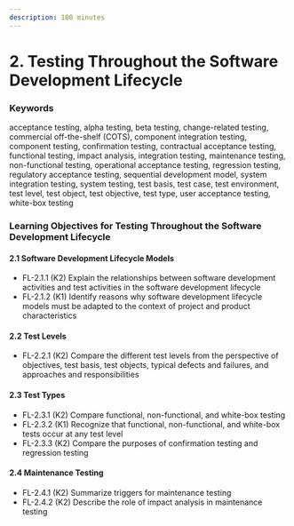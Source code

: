 ```yaml
---
description: 100 minutes
---
```


# 2. Testing Throughout the Software Development Lifecycle

### Keywords 

acceptance testing, alpha testing, beta testing, change-related testing, commercial off-the-shelf \(COTS\), component integration testing, component testing, confirmation testing, contractual acceptance testing, functional testing, impact analysis, integration testing, maintenance testing, non-functional testing, operational acceptance testing, regression testing, regulatory acceptance testing, sequential development model, system integration testing, system testing, test basis, test case, test environment, test level, test object, test objective, test type, user acceptance testing, white-box testing 

### Learning Objectives for Testing Throughout the Software Development Lifecycle 

#### 2.1 Software Development Lifecycle Models 

* FL-2.1.1 \(K2\) Explain the relationships between software development activities and test activities in the software development lifecycle 
* FL-2.1.2 \(K1\) Identify reasons why software development lifecycle models must be adapted to the context of project and product characteristics 

#### 2.2 Test Levels 

* FL-2.2.1 \(K2\) Compare the different test levels from the perspective of objectives, test basis, test objects, typical defects and failures, and approaches and responsibilities 

#### 2.3 Test Types 

* FL-2.3.1 \(K2\) Compare functional, non-functional, and white-box testing 
* FL-2.3.2 \(K1\) Recognize that functional, non-functional, and white-box tests occur at any test level 
* FL-2.3.3 \(K2\) Compare the purposes of confirmation testing and regression testing 

#### 2.4 Maintenance Testing 

* FL-2.4.1 \(K2\) Summarize triggers for maintenance testing 
* FL-2.4.2 \(K2\) Describe the role of impact analysis in maintenance testing

